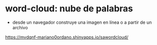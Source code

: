 # word-cloud: nube de palabras

- desde un navegador construye una imagen en línea o a partir de un archivo

https://mvdqnf-mariano0ordano.shinyapps.io/sawordcloud/
